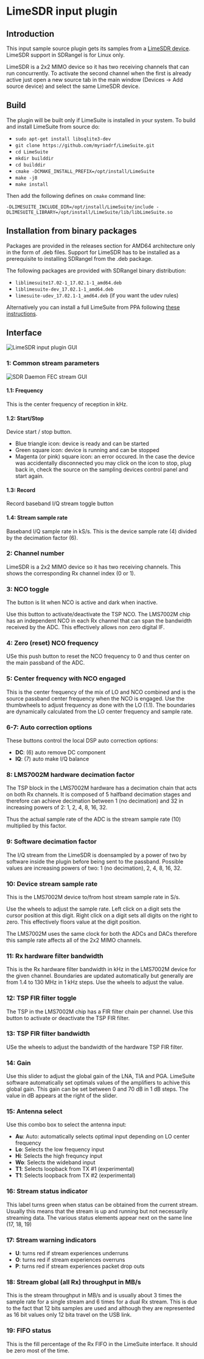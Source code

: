 <h1>LimeSDR input plugin</h1>

<h2>Introduction</h2>

This input sample source plugin gets its samples from a [LimeSDR device](https://myriadrf.org/projects/limesdr/). LimeSDR support in SDRangel is for Linux only.

LimeSDR is a 2x2 MIMO device so it has two receiving channels that can run concurrently. To activate the second channel when the first is already active just open a new source tab in the main window (Devices -> Add source device) and select the same LimeSDR device.

<h2>Build</h2>

The plugin will be built only if LimeSuite is installed in your system. To build and install LimeSuite from source do:

  - `sudo apt-get install libsqlite3-dev`
  - `git clone https://github.com/myriadrf/LimeSuite.git`
  - `cd LimeSuite`
  - `mkdir builddir`
  - `cd builddir`
  - `cmake -DCMAKE_INSTALL_PREFIX=/opt/install/LimeSuite`
  - `make -j8`
  - `make install`

Then add the following defines on `cmake` command line:

`-DLIMESUITE_INCLUDE_DIR=/opt/install/LimeSuite/include -DLIMESUITE_LIBRARY=/opt/install/LimeSuite/lib/libLimeSuite.so`

<h2>Installation from binary packages</h2>

Packages are provided in the releases section for AMD64 architecture only in the form of .deb files. Support for LimeSDR has to be installed as a prerequisite to installing SDRangel from the .deb package.

The following packages are provided with SDRangel binary distribution:

  - `liblimesuite17.02-1_17.02.1-1_amd64.deb`
  - `liblimesuite-dev_17.02.1-1_amd64.deb`
  - `limesuite-udev_17.02.1-1_amd64.deb` (if you want the udev rules)

Alternatively you can install a full LimeSuite from PPA following [these instructions](http://wiki.myriadrf.org/Lime_Suite).

<h2>Interface</h2>

![LimeSDR input plugin GUI](../../../doc/img/LimeSDRInput_plugin.png)

<h3>1: Common stream parameters</h3>

![SDR Daemon FEC stream GUI](../../../doc/img/SDRdaemonFEC_plugin_01.png)

<h4>1.1: Frequency</h4>

This is the center frequency of reception in kHz.

<h4>1.2: Start/Stop</h4>

Device start / stop button. 

  - Blue triangle icon: device is ready and can be started
  - Green square icon: device is running and can be stopped
  - Magenta (or pink) square icon: an error occured. In the case the device was accidentally disconnected you may click on the icon to stop, plug back in, check the source on the sampling devices control panel and start again.
  
<h4>1.3: Record</h4>

Record baseband I/Q stream toggle button

<h4>1.4: Stream sample rate</h4>

Baseband I/Q sample rate in kS/s. This is the device sample rate (4) divided by the decimation factor (6). 

<h3>2: Channel number</h3>

LimeSDR is a 2x2 MIMO device so it has two receiving channels. This shows the corresponding Rx channel index (0 or 1).

<h3>3: NCO toggle</h3>

The button is lit when NCO is active and dark when inactive.

Use this button to activate/deactivate the TSP NCO. The LMS7002M chip has an independent NCO in each Rx channel that can span the bandwidth received by the ADC. This effectively allows non zero digital IF.

<h3>4: Zero (reset) NCO frequency</h3>

USe this push button to reset the NCO frequency to 0 and thus center on the main passband of the ADC.

<h3>5: Center frequency with NCO engaged</h3>

This is the center frequency of the mix of LO and NCO combined and is the source passband center frequency when the NCO is engaged. Use the thumbwheels to adjust frequency as done with the LO (1.1). The boundaries are dynamically calculated from the LO center frequency and sample rate.

<h3>6-7: Auto correction options</h3>

These buttons control the local DSP auto correction options:

  - **DC**: (6) auto remove DC component
  - **IQ**: (7) auto make I/Q balance
  
<h3>8: LMS7002M hardware decimation factor</h3>

The TSP block in the LMS7002M hardware has a decimation chain that acts on both Rx channels. It is composed of 5 halfband decimation stages and therefore can achieve decimation between 1 (no decimation) and 32 in increasing powers of 2: 1, 2, 4, 8, 16, 32.

Thus the actual sample rate of the ADC is the stream sample rate (10) multiplied by this factor. 

<h3>9: Software decimation factor</h3>

The I/Q stream from the LimeSDR is doensampled by a power of two by software inside the plugin before being sent to the passband. Possible values are increasing powers of two: 1 (no decimation), 2, 4, 8, 16, 32.

<h3>10: Device stream sample rate</h3>

This is the LMS7002M device to/from host stream sample rate in S/s.

Use the wheels to adjust the sample rate. Left click on a digit sets the cursor position at this digit. Right click on a digit sets all digits on the right to zero. This effectively floors value at the digit position. 

The LMS7002M uses the same clock for both the ADCs and DACs therefore this sample rate affects all of the 2x2 MIMO channels.

<h3>11: Rx hardware filter bandwidth</h3>

This is the Rx hardware filter bandwidth in kHz in the LMS7002M device for the given channel. Boundaries are updated automatically but generally are from 1.4 to 130 MHz in 1 kHz steps. Use the wheels to adjust the value.

<h3>12: TSP FIR filter toggle</h3>

The TSP in the LMS7002M chip has a FIR filter chain per channel. Use this button to activate or deactivate the TSP FIR filter.

<h3>13: TSP FIR filter bandwidth</h3>

USe the wheels to adjust the bandwidth of the hardware TSP FIR filter.

<h3>14: Gain</h2>

Use this slider to adjust the global gain of the LNA, TIA and PGA. LimeSuite software automatically set optimals values of the amplifiers to achive this global gain. This gain can be set between 0 and 70 dB in 1 dB steps. The value in dB appears at the right of the slider. 

<h3>15: Antenna select</h3>

Use this combo box to select the antenna input:

  - **Au**: Auto: automatically selects optimal input depending on LO center frequency
  - **Lo**: Selects the low frequency input
  - **Hi**: Selects the high frequncy input
  - **Wo**: Selects the wideband input
  - **T1**: Selects loopback from TX #1 (experimental)
  - **T1**: Selects loopback from TX #2 (experimental)
  
<h3>16: Stream status indicator</h3>

This label turns green when status can be obtained from the current stream. Usually this means that the stream is up and running but not necessarily streaming data. The various status elements appear next on the same line (17, 18, 19)

<h3>17: Stream warning indicators</h3>

  - **U**: turns red if stream experiences underruns
  - **O**: turns red if stream experiences overruns  
  - **P**: turns red if stream experiences packet drop outs
  
<h3>18: Stream global (all Rx) throughput in MB/s</h3>

This is the stream throughput in MB/s and is usually about 3 times the sample rate for a single stream and 6 times for a dual Rx stream. This is due to the fact that 12 bits samples are used and although they are represented as 16 bit values only 12 bita travel on the USB link.

<h3>19: FIFO status</h3>

This is the fill percentage of the Rx FIFO in the LimeSuite interface. It should be zero most of the time.